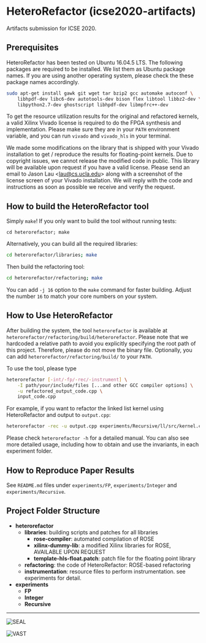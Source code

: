 # HeteroRefactor (icse2020-artifacts)
Artifacts submission for ICSE 2020.

## Prerequisites

HeteroRefactor has been tested on Ubuntu 16.04.5 LTS. The following packages are required to be installed. We list them as Ubuntu package names. If you are using another operating system, please check the these package names accordingly.

```bash
sudo apt-get install gawk git wget tar bzip2 gcc automake autoconf \
    libhpdf-dev libc6-dev autotools-dev bison flex libtool libbz2-dev \
    libpython2.7-dev ghostscript libhpdf-dev libmpfrc++-dev
```

To get the resource utilization results for the original and refactored kernels, a valid Xilinx Vivado license is required to do the FPGA synthesis and implementation. Please make sure they are in your `PATH` environment variable, and you can run `vivado` and `vivado_hls` in your terminal.

We made some modifications on the library that is shipped with your Vivado installation to get / reproduce the results for floating-point kernels. Due to copyright issues, we cannot release the modified code in public. This library will be available upon request if you have a valid license. Please send an email to Jason Lau \<<lau@cs.ucla.edu>\> along with a screenshot of the license screen of your Vivado installation. We will reply with the code and instructions as soon as possible we receive and verify the request.

## How to build the HeteroRefactor tool

Simply `make`! If you only want to build the tool without running tests:

```
cd heterorefactor; make
```

Alternatively, you can build all the required libraries:

```bash
cd heterorefactor/libraries; make
```

Then build the refactoring tool:

```bash
cd heterorefactor/refactoring; make
```

You can add `-j 16` option to the `make` command for faster building. Adjust the
number `16` to match your core numbers on your system.

## How to Use HeteroRefactor

After building the system, the tool `heterorefactor` is available at `heterorefactor/refactoring/build/heterorefactor`. Please note that we hardcoded a relative path to avoid you explicitly specifying the root path of this project. Therefore, please do not move the binary file. Optionally, you can add `heterorefactor/refactoring/build/` to your `PATH`.

To use the tool, please type

```bash
heterorefactor [-int/-fp/-rec/-instrument] \
    -I path/your/include/files [...and other GCC compiler options] \
    -u refactored_output_code.cpp \
    input_code.cpp
```

For example, if you want to refactor the linked list kernel using HeteroRefactor and output to `output.cpp`:

```bash
heterorefactor -rec -u output.cpp experiments/Recursive/ll/src/kernel.cpp
```
Please check `heterorefactor -h` for a detailed manual. You can also see more detailed usage, including how to obtain and use the invariants, in each experiment folder.

## How to Reproduce Paper Results

See `README.md` files under `experiments/FP`, `experiments/Integer` and `experiments/Recursive`.

## Project Folder Structure

- **heterorefactor**
  - **libraries**: building scripts and patches for all libraries
    - **rose-compiler**: automated compilation of ROSE
    - **xilinx-dummy-lib**: a modified Xilinx libraries for ROSE, AVAILABLE UPON REQUEST
    - **template-hls-float.patch**: patch file for the floating point library
  - **refactoring**: the code of HeteroRefactor: ROSE-based refactoring
  - **instrumentation**: resource files to perform instrumentation. see experiments for detail.
- **experiments**
  - **FP**
  - **Integer**
  - **Recursive**

---

![SEAL](http://web.cs.ucla.edu/~miryung/seal-logo.jpg)

![VAST](http://vast.cs.ucla.edu/sites/default/themes/CADlab_cadlab/images/logo.png)
